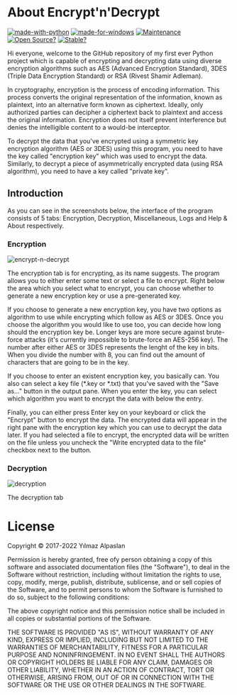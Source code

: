 # About Encrypt'n'Decrypt

[![made-with-python](https://img.shields.io/badge/Made%20with-Python%203%2E9%2E7-396F9E.svg?style=flat&logo=python&logoColor=white)](https://www.python.org/)
[![made-for-windows](https://img.shields.io/badge/Made%20for-Windows-00A4E3.svg?style=flat&logo=microsoft)](https://www.microsoft.com/)
[![Maintenance](https://img.shields.io/badge/Maintained%3F-Yup-009e0a.svg?style=flat&logo=powershell&logoColor=white)](https://GitHub.com/Yilmaz4/Encrypt-n-Decrypt/graphs/commit-activity)
[![Open Source?](https://img.shields.io/badge/Open%20source%3F-Of%20course%21%20%E2%9D%A4-009e0a.svg?style=flat)](https://GitHub.com/Yilmaz4/Encrypt-n-Decrypt/graphs/commit-activity)
[![Stable?](https://img.shields.io/badge/Release-v1%2E0%2E0%20%7C%20Beta-ffc700.svg?style=flat)](https://GitHub.com/Yilmaz4/Encrypt-n-Decrypt/graphs/commit-activity)

[//]: <> (009e0a Stable | ffc700 Prerelease | ff0000 Beta)

Hi everyone, welcome to the GitHub repository of my first ever Python project which is capable of encrypting and decrypting data using diverse encryption algorithms such as AES (Advanced Encryption Standard), 3DES (Triple Data Encryption Standard) or RSA (Rivest Shamir Adleman).

In cryptography, encryption is the process of encoding information. This process converts the original representation of the information, known as plaintext, into an alternative form known as ciphertext. Ideally, only authorized parties can decipher a ciphertext back to plaintext and access the original information. Encryption does not itself prevent interference but denies the intelligible content to a would-be interceptor.

To decrypt the data that you've encrypted using a symmetric key encryption algorithm (AES or 3DES) using this program, you need to have the key called "encryption key" which was used to encrypt the data. Similarly, to decrypt a piece of asymmetrically encrypted data (using RSA algorithm), you need to have a key called "private key".

## Introduction

As you can see in the screenshots below, the interface of the program consists of 5 tabs: Encryption, Decryption, Miscellaneous, Logs and Help & About respectively.

### Encryption

![encrypt-n-decrypt](https://user-images.githubusercontent.com/77583632/155799060-40b90545-2447-4039-abba-cc9cb7b5f072.png)

The encryption tab is for encrypting, as its name suggests. The program allows you to either enter some text or select a file to encrypt. Right below the area which you select what to encrypt, you can choose whether to generate a new encryption key or use a pre-generated key.

If you choose to generate a new encryption key, you have two options as algorithm to use while encrypting which follow as AES or 3DES. Once you choose the algorithm you would like to use too, you can decide how long should the encryption key be. Longer keys are more secure against brute-force attacks (it's currently impossible to brute-force an AES-256 key). The number after either AES or 3DES represents the lenght of the key in bits. When you divide the number with 8, you can find out the amount of characters that are going to be in the key.

If you choose to enter an existent encryption key, you basically can. You also can select a key file (*.key or *.txt) that you've saved with the "Save as..." button in the output pane. When you enter the key, you can select which algorithm you want to encrypt the data with below the entry.

Finally, you can either press Enter key on your keyboard or click the "Encrypt" button to encrypt the data. The encrypted data will appear in the right pane with the encryption key which you can use to decrypt the data later. If you had selected a file to encrypt, the encrypted data will be written on the file unless you uncheck the "Write encrypted data to the file" checkbox next to the button.

### Decryption

![decryption](https://user-images.githubusercontent.com/77583632/155800966-5fc8650b-2077-4bc4-8f4e-56e8fc750712.png)

The decryption tab

# License

Copyright © 2017-2022 Yılmaz Alpaslan

Permission is hereby granted, free ofy person obtaining a copy of this software and associated documentation files (the "Software"), to deal in the Software without restriction, including without limitation the rights to use, copy, modify, merge, publish, distribute, sublicense, and or sell copies of the Software, and to permit persons to whom the Software is furnished to do so, subject to the following conditions:

The above copyright notice and this permission notice shall be included in all copies or substantial portions of the Software.

THE SOFTWARE IS PROVIDED "AS IS", WITHOUT WARRANTY OF ANY KIND, EXPRESS OR IMPLIED, INCLUDING BUT NOT LIMITED TO THE WARRANTIES OF MERCHANTABILITY, FITNESS FOR A PARTICULAR PURPOSE AND NONINFRINGEMENT. IN NO EVENT SHALL THE AUTHORS OR COPYRIGHT HOLDERS BE LIABLE FOR ANY CLAIM, DAMAGES OR OTHER LIABILITY, WHETHER IN AN ACTION OF CONTRACT, TORT OR OTHERWISE, ARISING FROM, OUT OF OR IN CONNECTION WITH THE SOFTWARE OR THE USE OR OTHER DEALINGS IN THE SOFTWARE.
